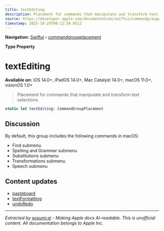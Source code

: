 ```yaml
---
title: textEditing
description: Placement for commands that manipulate and transform text selections.
source: https://developer.apple.com/documentation/swiftui/commandgroupplacement/textediting
timestamp: 2025-10-29T00:12:50.051Z
---
```


**Navigation:** [Swiftui](/documentation/swiftui) › [commandgroupplacement](/documentation/swiftui/commandgroupplacement)

**Type Property**

# textEditing

**Available on:** iOS 14.0+, iPadOS 14.0+, Mac Catalyst 14.0+, macOS 11.0+, visionOS 1.0+

> Placement for commands that manipulate and transform text selections.

```swift
static let textEditing: CommandGroupPlacement
```

## Discussion

By default, this group includes the following commands in macOS:

- Find submenu
- Spelling and Grammar submenu
- Substitutions submenu
- Transformations submenu
- Speech submenu

## Content updates

- [pasteboard](/documentation/swiftui/commandgroupplacement/pasteboard)
- [textFormatting](/documentation/swiftui/commandgroupplacement/textformatting)
- [undoRedo](/documentation/swiftui/commandgroupplacement/undoredo)

---

*Extracted by [sosumi.ai](https://sosumi.ai) - Making Apple docs AI-readable.*
*This is unofficial content. All documentation belongs to Apple Inc.*

